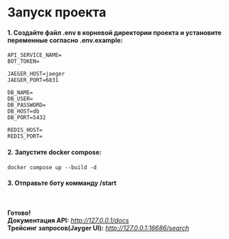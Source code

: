 #  Запуск проекта

<h4>
1. Создайте файл .env в корневой директории 
проекта и установите переменные согласно .env.example:
</h4>

```requirements
API_SERVICE_NAME=
BOT_TOKEN=

JAEGER_HOST=jaeger
JAEGER_PORT=6831

DB_NAME=
DB_USER=
DB_PASSWORD=
DB_HOST=db
DB_PORT=5432

REDIS_HOST=
REDIS_PORT=
```

<h4>
2. Запустите docker compose:
</h4>

```commandline
docker compose up --build -d
```


<h4>
3. Отправьте боту комманду /start
</h4>
<br>

<b>Готово!</b><br>
<b>Документация API:</b> <em>http://127.0.0.1/docs</em><br>
<b>Трейсинг запросов(Jaуger UI):</b> <em>http://127.0.0.1:16686/search</em><br>

</h4>

